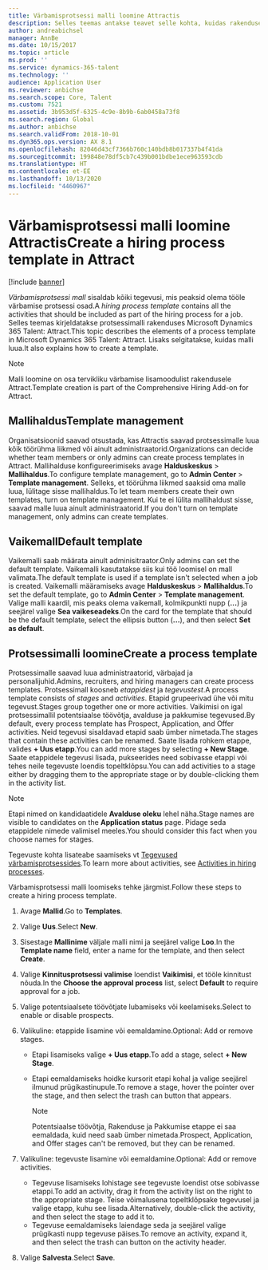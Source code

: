 ```yaml
---
title: Värbamisprotsessi malli loomine Attractis
description: Selles teemas antakse teavet selle kohta, kuidas rakenduses Attract värbamisprotsessi malli luua.
author: andreabichsel
manager: AnnBe
ms.date: 10/15/2017
ms.topic: article
ms.prod: ''
ms.service: dynamics-365-talent
ms.technology: ''
audience: Application User
ms.reviewer: anbichse
ms.search.scope: Core, Talent
ms.custom: 7521
ms.assetid: 3b953d5f-6325-4c9e-8b9b-6ab0458a73f8
ms.search.region: Global
ms.author: anbichse
ms.search.validFrom: 2018-10-01
ms.dyn365.ops.version: AX 8.1
ms.openlocfilehash: 82046d43cf7366b760c140bdb8b017337b4f41da
ms.sourcegitcommit: 199848e78df5cb7c439b001bdbe1ece963593cdb
ms.translationtype: HT
ms.contentlocale: et-EE
ms.lasthandoff: 10/13/2020
ms.locfileid: "4460967"
---
```

# <a name="create-a-hiring-process-template-in-attract"></a><span data-ttu-id="4e087-103">Värbamisprotsessi malli loomine Attractis</span><span class="sxs-lookup"><span data-stu-id="4e087-103">Create a hiring process template in Attract</span></span>

[!include [banner](includes/banner.md)]

<span data-ttu-id="4e087-104">*Värbamisprotsessi mall* sisaldab kõiki tegevusi, mis peaksid olema tööle värbamise protsessi osad.</span><span class="sxs-lookup"><span data-stu-id="4e087-104">A *hiring process template* contains all the activities that should be included as part of the hiring process for a job.</span></span> <span data-ttu-id="4e087-105">Selles teemas kirjeldatakse protsessimalli rakenduses Microsoft Dynamics 365 Talent: Attract.</span><span class="sxs-lookup"><span data-stu-id="4e087-105">This topic describes the elements of a process template in Microsoft Dynamics 365 Talent: Attract.</span></span> <span data-ttu-id="4e087-106">Lisaks selgitatakse, kuidas malli luua.</span><span class="sxs-lookup"><span data-stu-id="4e087-106">It also explains how to create a template.</span></span>

> [!NOTE]
> <span data-ttu-id="4e087-107">Malli loomine on osa tervikliku värbamise lisamoodulist rakendusele Attract.</span><span class="sxs-lookup"><span data-stu-id="4e087-107">Template creation is part of the Comprehensive Hiring Add-on for Attract.</span></span>

## <a name="template-management"></a><span data-ttu-id="4e087-108">Mallihaldus</span><span class="sxs-lookup"><span data-stu-id="4e087-108">Template management</span></span>

<span data-ttu-id="4e087-109">Organisatsioonid saavad otsustada, kas Attractis saavad protsessimalle luua kõik töörühma liikmed või ainult administraatorid.</span><span class="sxs-lookup"><span data-stu-id="4e087-109">Organizations can decide whether team members or only admins can create process templates in Attract.</span></span> <span data-ttu-id="4e087-110">Mallihalduse konfigureerimiseks avage **Halduskeskus** \> **Mallihaldus**.</span><span class="sxs-lookup"><span data-stu-id="4e087-110">To configure template management, go to **Admin Center** \> **Template management**.</span></span> <span data-ttu-id="4e087-111">Selleks, et töörühma liikmed saaksid oma malle luua, lülitage sisse mallihaldus.</span><span class="sxs-lookup"><span data-stu-id="4e087-111">To let team members create their own templates, turn on template management.</span></span> <span data-ttu-id="4e087-112">Kui te ei lülita mallihaldust sisse, saavad malle luua ainult administraatorid.</span><span class="sxs-lookup"><span data-stu-id="4e087-112">If you don't turn on template management, only admins can create templates.</span></span>

## <a name="default-template"></a><span data-ttu-id="4e087-113">Vaikemall</span><span class="sxs-lookup"><span data-stu-id="4e087-113">Default template</span></span>

<span data-ttu-id="4e087-114">Vaikemalli saab määrata ainult adminisitraator.</span><span class="sxs-lookup"><span data-stu-id="4e087-114">Only admins can set the default template.</span></span> <span data-ttu-id="4e087-115">Vaikemalli kasutatakse siis kui töö loomisel on mall valimata.</span><span class="sxs-lookup"><span data-stu-id="4e087-115">The default template is used if a template isn't selected when a job is created.</span></span> <span data-ttu-id="4e087-116">Vaikemalli määramiseks avage **Halduskeskus** \> **Mallihaldus**.</span><span class="sxs-lookup"><span data-stu-id="4e087-116">To set the default template, go to **Admin Center** \> **Template management**.</span></span> <span data-ttu-id="4e087-117">Valige malli kaardil, mis peaks olema vaikemall, kolmikpunkti nupp (**...**) ja seejärel valige **Sea vaikeseadeks**.</span><span class="sxs-lookup"><span data-stu-id="4e087-117">On the card for the template that should be the default template, select the ellipsis button (**...**), and then select **Set as default**.</span></span>

## <a name="create-a-process-template"></a><span data-ttu-id="4e087-118">Protsessimalli loomine</span><span class="sxs-lookup"><span data-stu-id="4e087-118">Create a process template</span></span>

<span data-ttu-id="4e087-119">Protsessimalle saavad luua administraatorid, värbajad ja personalijuhid.</span><span class="sxs-lookup"><span data-stu-id="4e087-119">Admins, recruiters, and hiring managers can create process templates.</span></span> <span data-ttu-id="4e087-120">Protsessimall koosneb *etappidest* ja *tegevustest*.</span><span class="sxs-lookup"><span data-stu-id="4e087-120">A process template consists of *stages* and *activities*.</span></span> <span data-ttu-id="4e087-121">Etapid grupeerivad ühe või mitu tegevust.</span><span class="sxs-lookup"><span data-stu-id="4e087-121">Stages group together one or more activities.</span></span> <span data-ttu-id="4e087-122">Vaikimisi on igal protsessimallil potentsiaalse töövõtja, avalduse ja pakkumise tegevused.</span><span class="sxs-lookup"><span data-stu-id="4e087-122">By default, every process template has Prospect, Application, and Offer activities.</span></span> <span data-ttu-id="4e087-123">Neid tegevusi sisaldavad etapid saab ümber nimetada.</span><span class="sxs-lookup"><span data-stu-id="4e087-123">The stages that contain these activities can be renamed.</span></span> <span data-ttu-id="4e087-124">Saate lisada rohkem etappe, valides **+ Uus etapp**.</span><span class="sxs-lookup"><span data-stu-id="4e087-124">You can add more stages by selecting **+ New Stage**.</span></span> <span data-ttu-id="4e087-125">Saate etappidele tegevusi lisada, pukseerides need sobivasse etappi või tehes neile tegevuste loendis topeltklõpsu.</span><span class="sxs-lookup"><span data-stu-id="4e087-125">You can add activities to a stage either by dragging them to the appropriate stage or by double-clicking them in the activity list.</span></span>

> [!NOTE]
> <span data-ttu-id="4e087-126">Etapi nimed on kandidaatidele **Avalduse oleku** lehel näha.</span><span class="sxs-lookup"><span data-stu-id="4e087-126">Stage names are visible to candidates on the **Application status** page.</span></span> <span data-ttu-id="4e087-127">Pidage seda etappidele nimede valimisel meeles.</span><span class="sxs-lookup"><span data-stu-id="4e087-127">You should consider this fact when you choose names for stages.</span></span>

<span data-ttu-id="4e087-128">Tegevuste kohta lisateabe saamiseks vt [Tegevused värbamisprotsessides](./activities-attract.md).</span><span class="sxs-lookup"><span data-stu-id="4e087-128">To learn more about activities, see [Activities in hiring processes](./activities-attract.md).</span></span>

<span data-ttu-id="4e087-129">Värbamisprotsessi malli loomiseks tehke järgmist.</span><span class="sxs-lookup"><span data-stu-id="4e087-129">Follow these steps to create a hiring process template.</span></span>

1. <span data-ttu-id="4e087-130">Avage **Mallid**.</span><span class="sxs-lookup"><span data-stu-id="4e087-130">Go to **Templates**.</span></span>
2. <span data-ttu-id="4e087-131">Valige **Uus**.</span><span class="sxs-lookup"><span data-stu-id="4e087-131">Select **New**.</span></span>
3. <span data-ttu-id="4e087-132">Sisestage **Mallinime** väljale malli nimi ja seejärel valige **Loo**.</span><span class="sxs-lookup"><span data-stu-id="4e087-132">In the **Template name** field, enter a name for the template, and then select **Create**.</span></span>
4. <span data-ttu-id="4e087-133">Valige **Kinnitusprotsessi valimise** loendist **Vaikimisi**, et tööle kinnitust nõuda.</span><span class="sxs-lookup"><span data-stu-id="4e087-133">In the **Choose the approval process** list, select **Default** to require approval for a job.</span></span>
5. <span data-ttu-id="4e087-134">Valige potentsiaalsete töövõtjate lubamiseks või keelamiseks.</span><span class="sxs-lookup"><span data-stu-id="4e087-134">Select to enable or disable prospects.</span></span>
6. <span data-ttu-id="4e087-135">Valikuline: etappide lisamine või eemaldamine.</span><span class="sxs-lookup"><span data-stu-id="4e087-135">Optional: Add or remove stages.</span></span>

    - <span data-ttu-id="4e087-136">Etapi lisamiseks valige **+ Uus etapp**.</span><span class="sxs-lookup"><span data-stu-id="4e087-136">To add a stage, select **+ New Stage**.</span></span>
    - <span data-ttu-id="4e087-137">Etapi eemaldamiseks hoidke kursorit etapi kohal ja valige seejärel ilmunud prügikastinupule.</span><span class="sxs-lookup"><span data-stu-id="4e087-137">To remove a stage, hover the pointer over the stage, and then select the trash can button that appears.</span></span>

        > [!NOTE]
        > <span data-ttu-id="4e087-138">Potentsiaalse töövõtja, Rakenduse ja Pakkumise etappe ei saa eemaldada, kuid need saab ümber nimetada.</span><span class="sxs-lookup"><span data-stu-id="4e087-138">Prospect, Application, and Offer stages can't be removed, but they can be renamed.</span></span>

7. <span data-ttu-id="4e087-139">Valikuline: tegevuste lisamine või eemaldamine.</span><span class="sxs-lookup"><span data-stu-id="4e087-139">Optional: Add or remove activities.</span></span>

    - <span data-ttu-id="4e087-140">Tegevuse lisamiseks lohistage see tegevuste loendist otse sobivasse etappi.</span><span class="sxs-lookup"><span data-stu-id="4e087-140">To add an activity, drag it from the activity list on the right to the appropriate stage.</span></span> <span data-ttu-id="4e087-141">Teise võimalusena topeltklõpsake tegevusel ja valige etapp, kuhu see lisada.</span><span class="sxs-lookup"><span data-stu-id="4e087-141">Alternatively, double-click the activity, and then select the stage to add it to.</span></span>
    - <span data-ttu-id="4e087-142">Tegevuse eemaldamiseks laiendage seda ja seejärel valige prügikasti nupp tegevuse päises.</span><span class="sxs-lookup"><span data-stu-id="4e087-142">To remove an activity, expand it, and then select the trash can button on the activity header.</span></span>

8. <span data-ttu-id="4e087-143">Valige **Salvesta**.</span><span class="sxs-lookup"><span data-stu-id="4e087-143">Select **Save**.</span></span>
